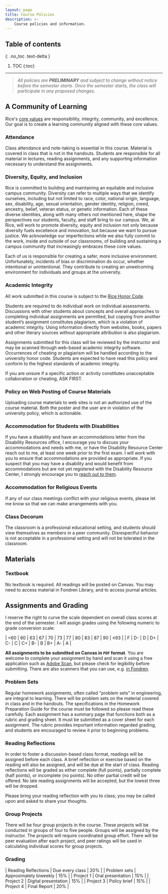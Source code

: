 ```yaml
---
layout: page
title: Course Policies
description: >-
    Course policies and information.
---
```


## Table of contents
{: .no_toc .text-delta }

1. TOC
{:toc}

---

> _All policies are **PRELIMINARY** and subject to change without notice before the semester starts. Once the semester starts, the class will participate in any proposed changes._

## A Community of Learning

Rice's [core values](https://www.rice.edu/mission-values) are responsibility, integrity, community, and excellence.
Our goal is to create a learning community aligned with these core values.

### Attendance

Class attendance and note-taking is essential in this course.
Material is covered in class that is not in the handouts.
Students are responsible for all material in lectures, reading assignments, and any supporting information necessary to understand the assignments.

### Diversity, Equity, and Inclusion

Rice is committed to building and maintaining an equitable and inclusive campus community.
Diversity can refer to multiple ways that we identify ourselves, including but not limited to race, color, national origin, language, sex, disability, age, sexual orientation, gender identity, religion, creed, ancestry, belief, veteran status, or genetic information.
Each of these diverse identities, along with many others not mentioned here, shape the perspectives our students, faculty, and staff bring to our campus.
We, at Rice, will work to promote diversity, equity and inclusion not only because diversity fuels excellence and innovation, but because we want to pursue justice.
We acknowledge our imperfections while we also fully commit to the work, inside and outside of our classrooms, of building and sustaining a campus community that increasingly embraces these core values.

Each of us is responsible for creating a safer, more inclusive environment.
Unfortunately, incidents of bias or discrimination do occur, whether intentional or unintentional.
They contribute to creating an unwelcoming environment for individuals and groups at the university.



### Academic Integrity

All work submitted in this course is subject to the [Rice Honor Code](http://honor.rice.edu/).

Students are required to do individual work on individual assessments.
Discussions with other students about concepts and overall approaches to completing individual assignments are permitted, but copying from another student’s assignment constitutes plagiarism, which is a violation of academic integrity.
Using information directly from websites, books, papers and other literary sources without appropriate attribution is also plagiarism.

Assignments submitted for this class will be reviewed by the instructor and may be scanned through web-based academic integrity software.
Occurrences of cheating or plagiarism will be handled according to the university honor code.
Students are expected to have read this policy and conform to the highest standards of academic integrity.

If you are unsure if a specific action or activity constitutes unacceptable collaboration or cheating, ASK FIRST.

### Policy on Web Posting of Course Materials

Uploading course materials to web sites is not an authorized use of the course material.
Both the poster and the user are in violation of the university policy, which is actionable.

### Accommodation for Students with Disabilities

If you have a disability and have an accommodations letter from the Disability Resources office, I encourage you to discuss your accommodations and needs with me, or have the Disability Resource Center reach out to me, at least one week prior to the first exam.
I will work with you to ensure that accommodations are provided as appropriate.
If you suspect that you may have a disability and would benefit from accommodations but are not yet registered with the Disability Resource Center, I strongly encourage you to [reach out to them](https://drc.rice.edu/).

### Accommodation for Religious Events

If any of our class meetings conflict with your religious events, please let me know so that we can make arrangements with you.

### Class Decorum

The classroom is a professional educational setting, and students should view themselves as members in a peer community.
Disrespectful behavior is not acceptable in a professional setting and will not be tolerated in the classroom.  

## Materials

### Textbook

No textbook is required.
All readings will be posted on Canvas.
You may need to access material in Fondren Library, and to access journal articles.

## Assignments and Grading

I reserve the right to curve the scale dependent on overall class scores at the end of the semester.
I will assign grades using the following numeric to grade conversion scale:

| <60 | 60 | 63 | 67 | 70 | 73 | 77 | 80 | 83 | 87 | 90 | ≤93 |
| F   |  D- | D | D+ | C- | C  | C+ | B- | B  | B+ | A- | A   |

**All assignments to be submitted on Canvas in `PDF` format**.
You are welcome to complete your assignment by hand and scan it using a free application such as [Adobe Scan](https://acrobat.adobe.com/us/en/mobile/scanner-app.html), but please check for legibility before submitting.
There are also scanners that you can use, e.g. [in Fondren](https://library.rice.edu/services/copy-print-scan).

### Problem Sets

Regular homework assignments, often called "problem sets" in engineering, are integral to learning.
There will be problem sets on the material covered in class and in the handouts.
The specifications in the Homework Preparation Guide for the course must be followed so please read these carefully.
Each assignment has a summary page that functions both as a rubric and grading sheet.
It must be submitted as a cover sheet for each assignment.
The rubric provides important information regarded grading, and students are encouraged to review it prior to beginning problems.

### Reading Reflections

In order to foster a discussion-based class format, readings will be assigned before each class.
A brief reflection or exercise based on the reading will also be assigned, and will be due at the start of class.
Reading reflections will be graded as either complete (full points), partially complete (half points), or incomplete (no points).
No other partial credit will be offered.
No late reading assignments will be accepted, but the lowest three will be dropped.

Please bring your reading reflection with you to class; you may be called upon and asked to share your thoughts.

### Group Projects

There will be four group projects in the course.
These projects will be conducted in groups of four to five people.
Groups will be assigned by the instructor.
The projects will require coordinated group effort.
There will be peer evaluation after each project, and peer ratings will be used in calculating individual scores for group projects.

### Grading

| Reading Reflections   | Due every class   | 20% |
| Problem sets   | Approximately biweekly   | 15% |
| Project 1   | Oral presentation | 15% |
| Project 2   | Digital presentation | 15% |
| Project 3   | Policy brief | 15%  |
| Project 4   | Final Report | 20% |
